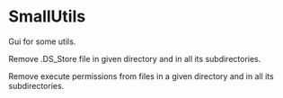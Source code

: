 # SmallUtils
Gui for some utils.

Remove .DS_Store file in given directory and in all its subdirectories.

Remove execute permissions from files in a given directory and in all its subdirectories.
